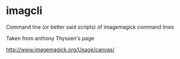 # imagcli

Command line (or better said scripts)
of imagemagick command lines

Taken from anthony Thyssen's page

http://www.imagemagick.org/Usage/canvas/
